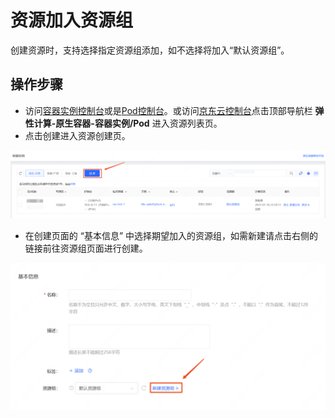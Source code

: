 # 资源加入资源组

创建资源时，支持选择指定资源组添加，如不选择将加入“默认资源组”。

## 操作步骤

- 访问[容器实例控制台]( https://cns-console.jdcloud.com/host/container/list)或是[Pod控制台]( https://cns-console.jdcloud.com/host/pod/list)。或访问[京东云控制台](https://console.jdcloud.com)点击顶部导航栏 **弹性计算-原生容器-容器实例/Pod** 进入资源列表页。
- 点击创建进入资源创建页。

![](../../../../../image/Native-Container/nc.pod-rg01.png)

- 在创建页面的 “基本信息” 中选择期望加入的资源组，如需新建请点击右侧的链接前往资源组页面进行创建。

![](../../../../../image/dh/dh-rg-create.png)
